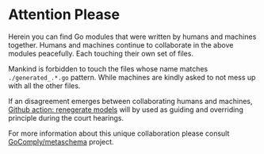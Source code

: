 # Attention Please

Herein you can find Go modules that were written by humans and machines together.
Humans and machines continue to collaborate in the above modules peacefully. Each
touching their own set of files.

Mankind is forbidden to touch the files whose name matches `./generated_.*.go`
pattern. While machines are kindly asked to not mess up with all the other files.

If an disagreement emerges between collaborating humans and machines,
[Github action: renegerate models](https://github.com/GoComply/oscalkit/blob/master/.github/workflows/regenerate-models.yml#L40)
will by used as guiding and overriding principle during the court hearings.

For more information about this unique collaboration please consult
[GoComply/metaschema](https://github.com/GoComply/metaschema) project.
